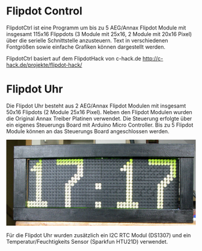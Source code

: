 # Flipdot Control

FlipdotCtrl ist eine Programm um bis zu 5 AEG/Annax Flipdot Module mit insgesamt 115x16 Flippdots (3 Module mit 25x16, 2 Module mit 20x16 Pixel) über die serielle Schnittstelle anzusteuern. Text in verschiedenen Fontgrößen sowie einfache Grafiken können dargestellt werden. 

FlipdotCtrl basiert auf dem FlipdotHack von c-hack.de http://c-hack.de/projekte/flipdot-hack/




# Flipdot Uhr

Die Flipdot Uhr besteht aus 2 AEG/Annax Flipdot Modulen mit insgesamt 50x16 Flipdots (2 Module 25x16 Pixel). Neben den Flipdot Modulen wurden die Original Annax Treiber Platinen verwendet. Die Steuerung erfolgte über ein eigenes Steuerungs Board mit Arduino Micro Controller. Bis zu 5 Flipdot Module können an das Steuerungs Board angeschlossen werden. 

![Flipdot Uhr](Images/FlipDot-Clock-Front.jpg)

Für die Flipdot Uhr wurden zusätzlich ein I2C RTC Modul (DS1307) und ein Temperatur/Feuchtigkeits Sensor (Sparkfun HTU21D) verwendet.
